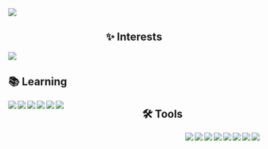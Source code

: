 <!-- <img src="https://camo.githubusercontent.com/b867e04377eea646939445ce4e0565253428256abc39c6d32d7b67aab3160d18/68747470733a2f2f63617073756c652d72656e6465722e76657263656c2e6170702f6170693f747970653d776176696e6726636f6c6f723d6772616469656e74266865696768743d3130302673656374696f6e3d666f6f746572" width="auto" height="130" theme=tokyonight/><br><br> -->
 
<img src="https://readme-typing-svg.demolab.com/?color=f50ab8&font=inconsolata&size=18&duration=2500&height=100&width=1200&pause=300&center=true&multiline=true&repeat=false&lines=Howdy,+I'm+Nael+👋;Currently+Psychology+student+by+day,+and+digital+artist+by+night.;Aspiring+Computer+Science+degree.;I+started+learning+programming+last+year." />

<h2 align="center">✨ Interests</h2>
<img src="https://readme-typing-svg.demolab.com/?color=f50ab8&font=inconsolata&size=30&height=90&width=1200&center=true&multiline=false&repeat=true&lines=GAME+DEVELOPMENT;WEB+DEVELOPMENT" />
<!-- <img src="https://readme-typing-svg.demolab.com/?color=f50ab8&lines=GAME+DEVELOPMENT;WEB+DEVELOPMENT&size=30&duration=2500&height=90&width=1200&pause=300&center=true&multiline=true&repeat=false" /> -->
<p align="center">
  
<h2 align="left">📚 Learning</h2>

<img align="left" src="https://img.shields.io/badge/-HTML-333333?style=flat&logo=HTML5&logoWidth=20" />
<img align="left" src="https://img.shields.io/badge/-CSS-333333?style=flat&logo=CSS3&logoColor=1c88c8" />
<img align="left" src="https://img.shields.io/badge/-JavaScript-333333?style=flat&logo=javascript" />
<img align="left" src="https://img.shields.io/badge/-Lua-333333?style=flat&logo=lua&logoColor=000080" />  
<img align="left" src="https://img.shields.io/badge/-C-333333?style=flat&logo=C&logoColor=191919" />  
<img align="left" src="https://img.shields.io/badge/-Python-333333?style=flat&logo=Python" />

<h2 align="center">🛠 Tools</h2>

<img align="right" src="https://img.shields.io/badge/-Visual%20Studio%20Code-333333?style=flat&logo=visual-studio-code&logoColor=23aaf2" />
<img align="right" src="https://img.shields.io/badge/-GameMaker-333333?style=flat&logo=data:image/png;base64,iVBORw0KGgoAAAANSUhEUgAAAA4AAAAOCAYAAAAfSC3RAAAAAXNSR0IArs4c6QAAAFlJREFUKJGlkjsOACAMQkvj/a+si4P90JDIpvKkRM2I9hU7B4OCCSi+ssFSMhwW02gZ9gnKKa8HCtR1hpLUwas24UDoqNzeydXRsv6fgyVLiVPy+HMY3E1yAANfRAkZtKuxAAAAAElFTkSuQmCC" />
<img align="right" src="https://img.shields.io/badge/-Godot-333333?style=flat&logo=godotengine" />
<img align="right" src="https://img.shields.io/badge/-Trello-333333?style=flat&logo=trello&logoColor=3179ba" />
<img align="right" src="https://img.shields.io/badge/-PyCharm-333333?style=flat&logo=pycharm&logoColor=5ae17b" />
<img align="right" src="https://img.shields.io/badge/-Figma-333333?style=flat&logo=figma" />
<img align="right" src="https://img.shields.io/badge/-Tiled-333333?style=flat&logo=data:image/png;base64,iVBORw0KGgoAAAANSUhEUgAAAA0AAAANCAYAAABy6+R8AAAAAXNSR0IArs4c6QAAAElJREFUKJFjZGBg+M9AImBhYGBgCE84BhdYucCKIJ+JVFsYGBjI08TIQIafGLGI/Uf3A7o6+voJHWDzI4o6FmwmYfETChjkfgIAgCIUGORMi1QAAAAASUVORK5CYII=" />
<img align="right" src="https://img.shields.io/badge/-LÖVE2D-333333?style=flat&logo=data:image/png;base64,iVBORw0KGgoAAAANSUhEUgAAAA4AAAAOCAYAAAAfSC3RAAAAAXNSR0IArs4c6QAAAJhJREFUKJFjZMACnnvN/I/Ml9yWzoiuBkUAXQM6QDaAiVhNDAwMDOqrHsLVMBKrySHBA86+GSbPyIKuQGJrGgMDAwPDC+9ZKHyG1Y9Q1DEi2wZXhANoIGlmwqMOL6CORpi/sAENND8yoUcuugJsYjfD5BlRbIQFObJCbAYxMCClHOTIxQduhskzomgkRjNME4ZGXAYga4ABACT0N8cGWT5uAAAAAElFTkSuQmCC" />
<br>
<br>
  
</p>

<!-- <h2></h2>

<img src="https://readme-typing-svg.demolab.com/?color=f50ab8&lines=GITHUB+STATS&size=30&duration=2500&height=90&width=1200&pause=300&center=true&multiline=false&repeat=false" />

<p align="center">
  
  <img align="center" src= "https://github-readme-stats-sigma-five.vercel.app/api/top-langs/?username=willowitzy&layout=compact&langs_count=6&theme=radical" />
  <img align="center" src= "https://github-readme-stats-sigma-five.vercel.app/api?username=willowitzy&theme=radical&line_height=28" />

</p> -->
                         
<!--
### 📧 Contact
 <div> 
  <a href="" target="_blank"><img src="https://img.shields.io/badge/YouTube-FF0000?style=for-the-badge&logo=youtube&logoColor=white" target="_blank"></a>
  <a href="" target="_blank"><img src="https://img.shields.io/badge/-Instagram-%23E4405F?style=for-the-badge&logo=instagram&logoColor=white" target="_blank"></a>
 <a href="" target="_blank"><img src="https://img.shields.io/badge/Discord-7289DA?style=for-the-badge&logo=discord&logoColor=white" target="_blank"></a> 
  <a href=""><img src="https://img.shields.io/badge/-Gmail-%23333?style=for-the-badge&logo=gmail&logoColor=white" target="_blank"></a>
  <a href="" target="_blank"><img src="https://img.shields.io/badge/-LinkedIn-%230077B5?style=for-the-badge&logo=linkedin&logoColor=white" target="_blank"></a> 
</div>
 -->

